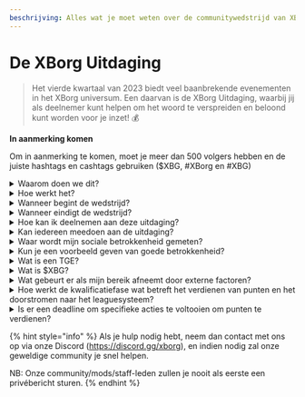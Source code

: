 ```yaml
---
beschrijving: Alles wat je moet weten over de communitywedstrijd van XBorg. Komt in september 2023
---
```


# De XBorg Uitdaging

> Het vierde kwartaal van 2023 biedt veel baanbrekende evenementen in het XBorg universum. Een daarvan is de XBorg Uitdaging, waarbij jij als deelnemer kunt helpen om het woord te verspreiden en beloond kunt worden voor je inzet! 💰

**In aanmerking komen**

Om in aanmerking te komen, moet je meer dan 500 volgers hebben en de juiste hashtags en cashtags gebruiken ($XBG, #XBorg en #XBG)

<details>

<summary>Waarom doen we dit?</summary>

Ons doel is om bekendheid te creëren voor XBorg terwijl we onze fantastische community, producten en token laten zien. Het organiseren van een wedstrijd is onze gekozen methode om een plezierige en samenwerkende ervaring te bevorderen.

</details>

<details>

<summary>Hoe werkt het?</summary>

Doe uitgebreid mee terwijl je je houdt aan de [regels](rules-test.md) en de beste praktijken volgt (link naar beste praktijken). Je zult punten verzamelen op basis van de impact van je betrokkenheid, en hoe vaardiger je dit bereikt, hoe groter de beloningen die zowel jij als je league kunnen behalen.

</details>

<details>

<summary>Wanneer begint de wedstrijd?</summary>

De wedstrijd is gepland om te beginnen op 1 september of 30 september 2023, afhankelijk van onze voortgang.

</details>

<details>

<summary>Wanneer eindigt de wedstrijd?</summary>

De wedstrijd eindigt twee weken na het Token Generation Event ([TGE](./#wat-is-een-tge)), de specifieke datum hiervan wordt op een later tijdstip gecommuniceerd.

</details>

<details>

<summary>Hoe kan ik deelnemen aan deze uitdaging?</summary>

Als je voldoet aan de eis van meer dan 500 Twitter-volgers, worden punten toegekend op basis van je dagelijkse XBorg Influencers Engagement Rank op LunarCrush. Vergeet niet om #XBorg, $XBG of #XBG op te nemen in je tweets voor nauwkeurige herkenning.

</details>

<details>

<summary>Kan iedereen meedoen aan de uitdaging?</summary>

De uitdaging staat open voor iedereen, maar je punten worden alleen geteld als je minimaal 500 Twitter-volgers hebt.

</details>

<details>

<summary>Waar wordt mijn sociale betrokkenheid gemeten?</summary>

LunarCrush haalt gegevens rechtstreeks op van Twitter, waardoor we deze informatie kunnen extraheren en analyseren. Daarom richten we ons uitsluitend op het meten van je betrokkenheid op Twitter. Houd er rekening mee dat betrokkenheid op andere sociale platforms niet in overweging wordt genomen. Voor meer inzichten, bezoek [https://lunarcrush.com/faq.](https://lunarcrush.com/faq.)

</details>

<details>

<summary>Kun je een voorbeeld geven van goede betrokkenheid?</summary>

Effectieve betrokkenheid houdt in dat je boeiende inhoud creëert met behulp van hashtags, cashtags en emoji's. Voor verdere begeleiding kun je onze uitgebreide beste praktijken gids raadplegen: {LINK}

</details>

<details>

<summary>Wat is een TGE?</summary>

TGE staat voor "Token Generation Event", een term die voornamelijk wordt gebruikt in de blockchain- en cryptocurrency-sector.

**Wat gebeurt er tijdens een TGE?**

Een TGE houdt de creatie en distributie in van een nieuwe cryptocurrency of token aan vroege deelnemers, meestal om fondsen te werven voor een nieuw project. Dit proces houdt in dat het uitgevende bedrijf of de organisatie een vast aantal tokens toewijst aan de eerste supporters of investeerders.

**Hoe verschilt een TGE van een ICO?**

Hoewel zowel TGE's als ICO's (Initial Coin Offerings) methoden zijn om geld in te zamelen met behulp van tokens, worden de termen soms door elkaar gebruikt. Insiders in de industrie geven echter vaak de voorkeur aan "TGE" omdat het de generatie en distributie van tokens benadrukt, in plaats van het "aanbieden" of verkopen.

</details>

<details>

<summary>Wat is $XBG?</summary>

[$XBG](../../06-or-token/xbg.md) is een digitale token gekoppeld aan het XBorg-project.

</details>

<details>

<summary>Wat gebeurt er als mijn bereik afneemt door externe factoren?</summary>

Als je betrokkenheid niet behoudt of vergroot, zal je influencer-rang dalen, wat resulteert in minder dagelijkse punten. De punten die je al hebt verdiend, gaan echter niet verloren.

</details>

<details>

<summary>Hoe werkt de kwalificatiefase wat betreft het verdienen van punten en het doorstromen naar het leaguesysteem?</summary>

Tijdens de kwalificatiefasen verzamelen deelnemers dagelijks punten en stijgen ze op de ranglijst. We behouden een definitieve ranglijst-snapshot van zowel Kwalificatiefase 1 als Kwalificatiefase 2. Op basis hiervan, afhankelijk van het totale aantal deelnemers en het succes van collectieve doelstellingen, zullen er plaatsen beschikbaar worden gesteld in verschillende Leagues. De best presterende deelnemers van elke kwalificatiefase ontvangen vervolgens uitnodigingen om zich aan te sluiten bij de meest geschikte league op basis van hun vaardigheidsniveau.

Via deze leagues zal het inaugurele seizoen beginnen, met beloningen die te verleidelijk zijn om te negeren. Dit markeert het echte begin van het spel. Naast de aanzienlijke beloningen zou kwalificatie een belangrijk doel moeten zijn voor velen gedurende de kwalificatiefasen.

</details>

<details>

<summary>Is er een deadline om specifieke acties te voltooien om punten te verdienen?</summary>

Ja, er zijn deadlines voor het verdienen van punten op basis van de fasen van het spel. Er zijn twee kwalificatiefasen, gevolgd door de lancering van de [leagues](scoring-test/leagues-test.md). Tijdens elke fase hebben deelnemers tot het einde de tijd om de maximale punten te verzamelen en hun positie op het [leaderboard](scoring-test/leaderboard-test.md) veilig te stellen. Zodra de leagues zijn gelanceerd, werkt het spel op seizoensbasis.

Bovendien worden punten dagelijks verdiend en wordt de data elke avond voor middernacht uit de [LunarCrush](scoring-test/lunarcrush-test.md) API gehaald om de punten te berekenen. Vanwege technische beperkingen kan het tot 48 uur duren voordat sommige gegevens worden weergegeven op het [leaderboard](scoring-test/leaderboard-test.md).

</details>

{% hint style="info" %}
Als je hulp nodig hebt, neem dan contact met ons op via onze Discord (https://discord.gg/xborg), en indien nodig zal onze geweldige community je snel helpen.

NB: Onze community/mods/staff-leden zullen je nooit als eerste een privébericht sturen.
{% endhint %}